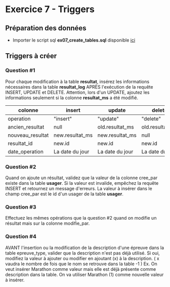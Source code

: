 # Exercice 7 - Triggers 

## Préparation des données
- Importer le script sql **ex07_create_tables.sql** disponible [ici](../ressources/ex07_create_tables.sql)

## Triggers à créer

### Question #1 
Pour chaque modification à la table **resultat**, insérez les informations nécessaires dans la table **resultat_log** APRÈS l'exécution de la requête INSERT, UPDATE et DELETE. Attention, lors d'un UPDATE, ajoutez les informations seulement si la colonne **resultat_ms** a été modifié.

| colonne          | insert          | update          | delete          |
| ---------------- | --------------- | --------------- | --------------- |
| operation        | "insert"        | "update"        | "delete"        |
| ancien_resultat  | null            | old.resultat_ms | old.resultat_ms |
| nouveau_resultat | new.resultat_ms | new.resultat_ms | null            |
| resultat_id      | new.id          | new.id          | new.id          |
| date_operation   | La date du jour | La date du jour | La date du jour |

### Question #2
 Quand on ajoute un résultat, validez que la valeur de la colonne cree_par existe dans la table **usager**. Si la valeur est invalide, empêchez la requête INSERT et retournez un message d'erreurs. La valeur à insérer dans le champ cree_par est le id d'un usager de la table **usager**. 

### Question #3
Effectuez les mêmes opérations que la question #2 quand on modifie un résultat mais sur la colonne modifie_par.

### Question #4
AVANT l'insertion ou la modification de la description d'une épreuve dans la table epreuve_type, valider que la description n'est pas déjà utilisé. Si oui, modifiez la valeur à ajouter ou modifier en ajoutant (x) à la description. ( x vaudra le nombre de fois que le nom se retrouve dans la table -1 ) Ex. On veut insérer Marathon comme valeur mais elle est déjà présente comme description dans la table. On va utiliser Marathon (1) comme nouvelle valeur à insérer.
